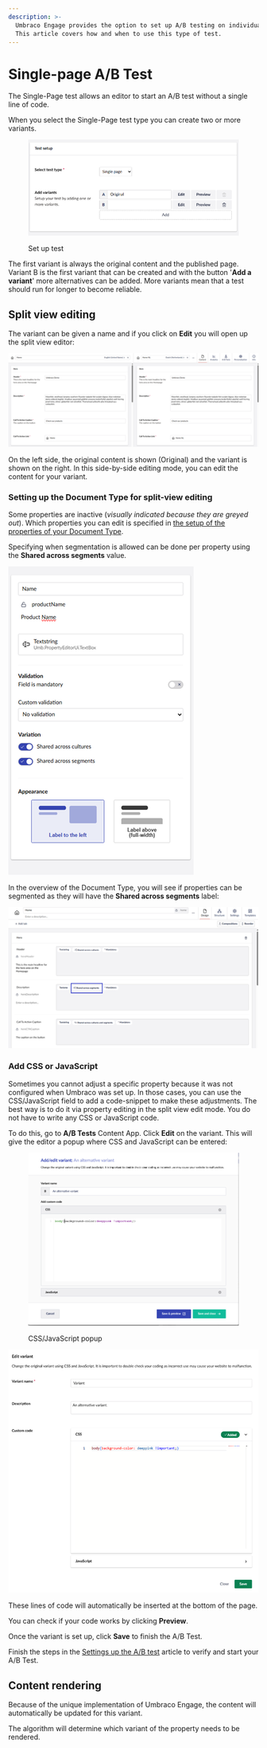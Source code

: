 ```yaml
---
description: >-
  Umbraco Engage provides the option to set up A/B testing on individual pages.
  This article covers how and when to use this type of test.
---
```


# Single-page A/B Test

The Single-Page test allows an editor to start an A/B test without a single line of code.

When you select the Single-Page test type you can create two or more variants.

<figure><img src="../../../.gitbook/assets/ABTest-SinglePage-TestSetup-v16.png" alt="Set up test"><figcaption><p>Set up test</p></figcaption></figure>

The first variant is always the original content and the published page. Variant B is the first variant that can be created and with the button '**Add a variant**' more alternatives can be added. More variants mean that a test should run for longer to become reliable.

## Split view editing

The variant can be given a name and if you click on **Edit** you will open up the split view editor:

![Split view editing](../../../.gitbook/assets/Split-view-editing.png)

On the left side, the original content is shown (Original) and the variant is shown on the right. In this side-by-side editing mode, you can edit the content for your variant.

### Setting up the Document Type for split-view editing

Some properties are inactive (_visually indicated because they are greyed out_). Which properties you can edit is specified in [the setup of the properties of your Document Type](https://docs.umbraco.com/umbraco-cms/fundamentals/data/defining-content).

Specifying when segmentation is allowed can be done per property using the **Shared across segments** value.

![Property settings](../../../.gitbook/assets/property-settings.png)

In the overview of the Document Type, you will see if properties can be segmented as they will have the **Shared across segments** label:

![Shared across segments](../../../.gitbook/assets/Shared-across-segments.png)

### Add CSS or JavaScript

Sometimes you cannot adjust a specific property because it was not configured when Umbraco was set up. In those cases, you can use the CSS/JavaScript field to add a code-snippet to make these adjustments. The best way is to do it via property editing in the split view edit mode. You do not have to write any CSS or JavaScript code.

To do this, go to **A/B Tests** Content App. Click **Edit** on the variant. This will give the editor a popup where CSS and JavaScript can be entered:

<figure><img src="../../../.gitbook/assets/image (9).png" alt="CSS/JavaScript popup"><figcaption><p>CSS/JavaScript popup</p></figcaption></figure>

![CSS/JavaScript popup](../../../.gitbook/assets/single=page-ab-test-edit-variant.png)

These lines of code will automatically be inserted at the bottom of the page.

You can check if your code works by clicking **Preview**.

Once the variant is set up, click **Save** to finish the A/B Test.

Finish the steps in the [Settings up the A/B test](../setting-up-the-ab-test.md) article to verify and start your A/B Test.

## Content rendering

Because of the unique implementation of Umbraco Engage, the content will automatically be updated for this variant.

The algorithm will determine which variant of the property needs to be rendered.
